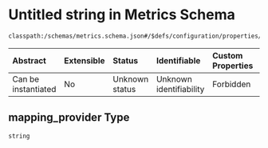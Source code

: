# Untitled string in Metrics Schema

```txt
classpath:/schemas/metrics.schema.json#/$defs/configuration/properties/mapping_provider
```



| Abstract            | Extensible | Status         | Identifiable            | Custom Properties | Additional Properties | Access Restrictions | Defined In                                                                    |
| :------------------ | :--------- | :------------- | :---------------------- | :---------------- | :-------------------- | :------------------ | :---------------------------------------------------------------------------- |
| Can be instantiated | No         | Unknown status | Unknown identifiability | Forbidden         | Allowed               | none                | [metrics.schema.json\*](../../out/metrics.schema.json "open original schema") |

## mapping\_provider Type

`string`
